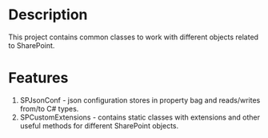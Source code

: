 # Description

This project contains common classes to work with different objects related to SharePoint.

# Features
1. SPJsonConf - json configuration stores in property bag and reads/writes from/to C# types.
1. SPCustomExtensions - contains static classes with extensions and other useful methods for different SharePoint objects.